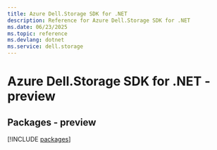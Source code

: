 ```yaml
---
title: Azure Dell.Storage SDK for .NET
description: Reference for Azure Dell.Storage SDK for .NET
ms.date: 06/23/2025
ms.topic: reference
ms.devlang: dotnet
ms.service: dell.storage
---
```

# Azure Dell.Storage SDK for .NET - preview
## Packages - preview
[!INCLUDE [packages](dell.storage-index.md)]
